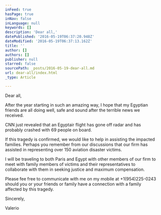 ```yaml
---
inFeed: true
hasPage: true
inNav: false
inLanguage: null
keywords: []
description: 'Dear all,'
datePublished: '2016-05-19T06:37:20.948Z'
dateModified: '2016-05-19T06:37:13.162Z'
title: ''
author: []
authors: []
publisher: null
starred: false
sourcePath: _posts/2016-05-19-dear-all.md
url: dear-all/index.html
_type: Article

---
```

Dear all,

After the year starting in such an amazing way, I hope that my Egyptian friends are all doing well, safe and sound after the terrible news we received.

CNN just revealed that an Egyptair flight has gone off radar and has probably crashed with 69 people on board. 

If this tragedy is confirmed, we would like to help in assisting the impacted families. Perhaps you remember from our discussions that our firm has assisted in representing over 150 aviation disaster victims.

I will be traveling to both Paris and Egypt with other members of our firm to meet with family members of victims and their representatives to collaborate with them in seeking justice and maximum compensation. 

Please fee free to communicate with me on my mobile at +1(954)225-0243 should you or your friends or family have a connection with a family affected by this tragedy. 

Sincerely,

Valerio